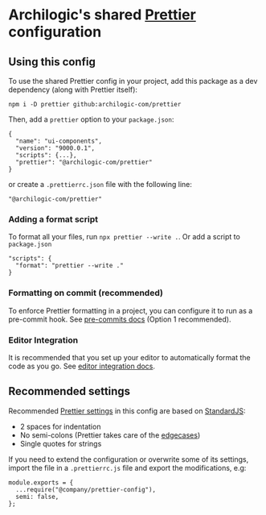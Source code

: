 # Archilogic's shared [Prettier](https://prettier.io) configuration

## Using this config

To use the shared Prettier config in your project, add this package as a dev dependency (along with Prettier itself):

`npm i -D prettier github:archilogic-com/prettier`

Then, add a `prettier` option to your `package.json`:

```
{
  "name": "ui-components",
  "version": "9000.0.1",
  "scripts": {...},
  "prettier": "@archilogic-com/prettier"
}
```

or create a `.prettierrc.json` file with the following line:
```
"@archilogic-com/prettier"
```

### Adding a format script

To format all your files, run `npx prettier --write .`.
Or add a script to `package.json`
```
"scripts": {
  "format": "prettier --write ."
}
```

### Formatting on commit (recommended)

To enforce Prettier formatting in a project, you can configure it to run as a pre-commit hook.
See [pre-commits docs](https://prettier.io/docs/en/precommit.html) (Option 1 recommended).

### Editor Integration

It is recommended that you set up your editor to automatically format the code as you go.
See [editor integration docs](https://prettier.io/docs/en/editors.html).

## Recommended settings

Recommended [Prettier settings](prettier.json) in this config are based on [StandardJS](https://standardjs.com/):

- 2 spaces for indentation
- No semi-colons (Prettier takes care of the [edgecases](https://standardjs.com/rules.html#semicolons))
- Single quotes for strings

If you need to extend the configuration or overwrite some of its settings, import the file in a `.prettierrc.js` file and export the modifications, e.g:
```
module.exports = {
  ...require("@company/prettier-config"),
  semi: false,
};
```





